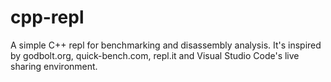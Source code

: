 # cpp-repl

A simple C++ repl for benchmarking and disassembly analysis. It's inspired by godbolt.org, quick-bench.com, repl.it and Visual Studio Code's live sharing environment.
